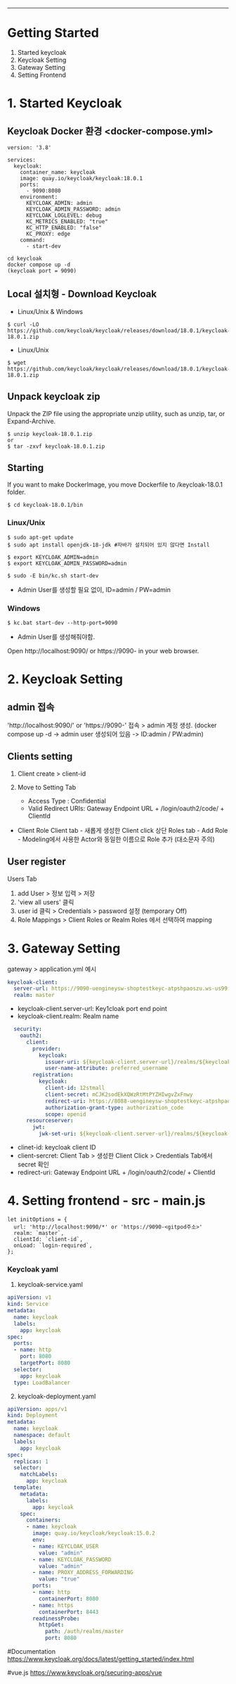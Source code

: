 ---

# Getting Started

1. Started keycloak
2. Keycloak Setting
3. Gateway Setting
4. Setting Frontend


# 1. Started Keycloak
## Keycloak Docker 환경 <docker-compose.yml>
```
version: '3.8'

services:  
  keycloak:
    container_name: keycloak
    image: quay.io/keycloak/keycloak:18.0.1
    ports:
      - 9090:8080
    environment:
      KEYCLOAK_ADMIN: admin
      KEYCLOAK_ADMIN_PASSWORD: admin
      KEYCLOAK_LOGLEVEL: debug
      KC_METRICS_ENABLED: "true"
      KC_HTTP_ENABLED: "false"
      KC_PROXY: edge
    command:
      - start-dev
```

```
cd keycloak
docker compose up -d
(keycloak port = 9090)
```
    
## Local 설치형 - Download Keycloak
- Linux/Unix & Windows
```
$ curl -LO https://github.com/keycloak/keycloak/releases/download/18.0.1/keycloak-18.0.1.zip
```

- Linux/Unix
```
$ wget https://github.com/keycloak/keycloak/releases/download/18.0.1/keycloak-18.0.1.zip
```


## Unpack keycloak zip
Unpack the ZIP file using the appropriate unzip utility, such as unzip, tar, or Expand-Archive.
```
$ unzip keycloak-18.0.1.zip
or
$ tar -zxvf keycloak-18.0.1.zip
```

## Starting
If you want to make DockerImage, you move Dockerfile to /keycloak-18.0.1 folder.
```
$ cd keycloak-18.0.1/bin
```

### Linux/Unix
```
$ sudo apt-get update
$ sudo apt install openjdk-18-jdk #자바가 설치되어 있지 않다면 Install

$ export KEYCLOAK_ADMIN=admin
$ export KEYCLOAK_ADMIN_PASSWORD=admin

$ sudo -E bin/kc.sh start-dev
```
- Admin User를 생성할 필요 없이, ID=admin / PW=admin 

### Windows
```
$ kc.bat start-dev --http-port=9090
```
- Admin User를 생성해줘야함.


Open http://localhost:9090/ or https://9090-<Gitpod Endpoint> in your web browser.


# 2. Keycloak Setting
## admin 접속
'http://localhost:9090/' or 'https://9090-<Gitpod Endpoint>' 접속 > admin 계정 생성. 
(docker compose up -d -> admin user 생성되어 있음 -> ID:admin / PW:admin)

## Clients setting
1. Client create >  client-id

2. Move to Setting Tab
    - Access Type : Confidential
    - Valid Redirect URIs: Gateway Endpoint URL + /login/oauth2/code/ + ClientId

- Client Role
Client tab - 새롭게 생성한 Client click
상단 Roles tab - Add Role - Modeling에서 사용한 Actor와 동일한 이름으로 Role 추가 (대소문자 주의)

## User register
Users Tab 
1. add User > 정보 입력 > 저장
2. 'view all users' 클릭
3. user id 클릭 > Credentials > password 설정 (temporary Off)
4. Role Mappings > Client Roles or Realm Roles 에서 선택하여 mapping

# 3. Gateway Setting
gateway > application.yml 예시

````yaml
keycloak-client:
  server-url: https://9090-uengineysw-shoptestkeyc-atpshpaoszu.ws-us99.gitpod.io
  realm: master
````
- keycloak-client.server-url: Key1cloak port end point
- keycloak-client.realm: Realm name

````yaml
  security:
    oauth2:
      client:
        provider:
          keycloak:
            issuer-uri: ${keycloak-client.server-url}/realms/${keycloak-client.realm}
            user-name-attribute: preferred_username
        registration:
          keycloak:
            client-id: 12stmall
            client-secret: mCJK2sodEkXQWzRtMtPYZHIwgvZxFnwy
            redirect-uri: https://8088-uengineysw-shoptestkeyc-atpshpaoszu.ws-us99.gitpod.io/login/oauth2/code/12stmall
            authorization-grant-type: authorization_code
            scope: openid
      resourceserver:
        jwt:
          jwk-set-uri: ${keycloak-client.server-url}/realms/${keycloak-client.realm}/protocol/openid-connect/certs
````
- clinet-id: keycloak client ID
- client-sercret: Client Tab > 생성한 Client Click > Credentials Tab에서 secret 확인
- redirect-uri: Gateway Endpoint URL + /login/oauth2/code/ + ClientId

# 4. Setting frontend - src - main.js
```
let initOptions = {
  url: 'http://localhost:9090/*' or 'https://9090-<gitpod주소>'
  realm: `master`,
  clientId: `client-id`,
  onLoad: `login-required`,
};
```
    
    
### Keycloak yaml
1. keycloak-service.yaml
```yaml
apiVersion: v1
kind: Service
metadata:
  name: keycloak
  labels:
    app: keycloak
spec:
  ports:
  - name: http
    port: 8080
    targetPort: 8080
  selector:
    app: keycloak
  type: LoadBalancer
```

2. keycloak-deployment.yaml
```yaml
apiVersion: apps/v1
kind: Deployment
metadata:
  name: keycloak
  namespace: default
  labels:
    app: keycloak
spec:
  replicas: 1
  selector:
    matchLabels:
      app: keycloak
  template:
    metadata:
      labels:
        app: keycloak
    spec:
      containers:
      - name: keycloak
        image: quay.io/keycloak/keycloak:15.0.2
        env:
        - name: KEYCLOAK_USER
          value: "admin"
        - name: KEYCLOAK_PASSWORD
          value: "admin"
        - name: PROXY_ADDRESS_FORWARDING
          value: "true"
        ports:
        - name: http
          containerPort: 8080
        - name: https
          containerPort: 8443
        readinessProbe:
          httpGet:
            path: /auth/realms/master
            port: 8080
```
            
#Documentation
https://www.keycloak.org/docs/latest/getting_started/index.html

#vue.js
https://www.keycloak.org/securing-apps/vue

